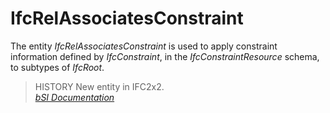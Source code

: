 IfcRelAssociatesConstraint
==========================
The entity _IfcRelAssociatesConstraint_ is used to apply constraint
information defined by _IfcConstraint_, in the _IfcConstraintResource_ schema,
to subtypes of _IfcRoot_.  
  
> HISTORY  New entity in IFC2x2.  
[ _bSI
Documentation_](https://standards.buildingsmart.org/IFC/DEV/IFC4_2/FINAL/HTML/schema/ifccontrolextension/lexical/ifcrelassociatesconstraint.htm)


